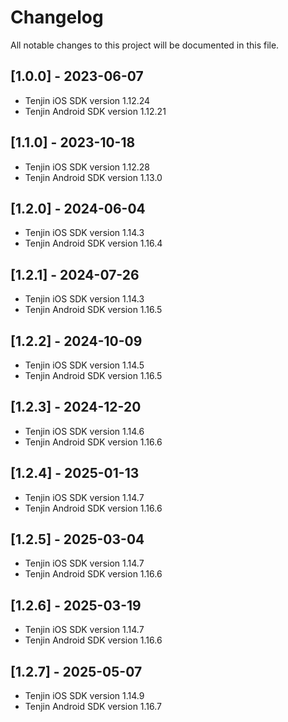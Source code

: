 # Changelog
All notable changes to this project will be documented in this file.

## [1.0.0] - 2023-06-07

* Tenjin iOS SDK version 1.12.24
* Tenjin Android SDK version 1.12.21

## [1.1.0] - 2023-10-18

* Tenjin iOS SDK version 1.12.28
* Tenjin Android SDK version 1.13.0

## [1.2.0] - 2024-06-04

* Tenjin iOS SDK version 1.14.3
* Tenjin Android SDK version 1.16.4

## [1.2.1] - 2024-07-26

* Tenjin iOS SDK version 1.14.3
* Tenjin Android SDK version 1.16.5

## [1.2.2] - 2024-10-09

* Tenjin iOS SDK version 1.14.5
* Tenjin Android SDK version 1.16.5

## [1.2.3] - 2024-12-20

* Tenjin iOS SDK version 1.14.6
* Tenjin Android SDK version 1.16.6

## [1.2.4] - 2025-01-13

* Tenjin iOS SDK version 1.14.7
* Tenjin Android SDK version 1.16.6

## [1.2.5] - 2025-03-04

* Tenjin iOS SDK version 1.14.7
* Tenjin Android SDK version 1.16.6

## [1.2.6] - 2025-03-19

* Tenjin iOS SDK version 1.14.7
* Tenjin Android SDK version 1.16.6

## [1.2.7] - 2025-05-07

* Tenjin iOS SDK version 1.14.9
* Tenjin Android SDK version 1.16.7
